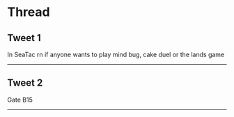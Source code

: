 # Thread

## Tweet 1

In SeaTac rn if anyone wants to play mind bug, cake duel or the lands game

---

## Tweet 2

Gate B15

---

